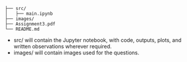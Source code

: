 ```
├── src/
│   ├── main.ipynb
├── images/
├── Assignment3.pdf
└── README.md
```

- src/ will contain the Jupyter notebook, with code, outputs, plots, and written observations wherever required.
- images/ will contain images used for the questions.


